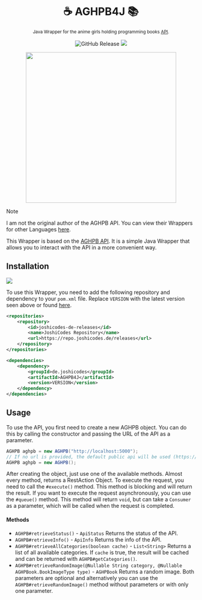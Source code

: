 <div align="center">

# ☕ AGHPB4J 📚
<sub>Java Wrapper for the anime girls holding programming books [API](https://api.devgoldy.xyz/aghpb/v1/docs).

![GitHub Release](https://img.shields.io/github/v/release/JoshiCodes/AGHPB4J?include_prereleases&sort=date&display_name=release)
<img src="https://repo.joshicodes.de/api/badge/latest/releases/de/joshicodes/AGHPB4J?prefix=v">


</div>

<div align="center">
    <img src="https://raw.githubusercontent.com/cat-milk/Anime-Girls-Holding-Programming-Books/master/Java/Natsukawa_Masuzu_Java_Programming.png" width="400px">
</div>

> [!Note]
> 
> I am not the original author of the AGHPB API. You can view their Wrappers for other Languages [here](https://github.com/THEGOLDENPRO/aghpb_api#-api-wrappers).

This Wrapper is based on the [AGHPB API](https://github.com/THEGOLDENPRO/aghpb_api/). It is a simple Java Wrapper that allows you to interact with the API in a more convenient way.

## Installation
<img src="https://repo.joshicodes.de/api/badge/latest/releases/de/joshicodes/AGHPB4J?prefix=v&name=Current Version">

To use this Wrapper, you need to add the following repository and dependency to your `pom.xml` file.
Replace `VERSION` with the latest version seen above or found [here](https://github.com/JoshiCodes/AGHPB4J/releases).

```xml
<repositories>
    <repository>
        <id>joshicodes-de-releases</id>
        <name>JoshiCodes Repository</name>
        <url>https://repo.joshicodes.de/releases</url>
    </repository>
</repositories>
```

```xml
<dependencies>
    <dependency>
        <groupId>de.joshicodes</groupId>
        <artifactId>AGHPB4J</artifactId>
        <version>VERSION</version>
    </dependency>
</dependencies>
```

## Usage
To use the API, you first need to create a new AGHPB object. You can do this by calling the constructor and passing the URL of the API as a parameter. 

```java
AGHPB aghpb = new AGHPB("http://localhost:5000");
// If no url is provided, the default public api will be used (https://api.devgoldy.xyz/aghpb/v1/)
AGHPB aghpb = new AGHPB();
```

After creating the object, just use one of the available methods.
Almost every method, returns a RestAction Object. To execute the request, you need to call the `#execute()` method.
This method is blocking and will return the result. 
If you want to execute the request asynchronously, you can use the `#queue()` method.
This method will return `void`, but can take a `Consumer` as a parameter, which will be called when the request is completed.


#### Methods
- `AGHPB#retrieveStatus()` - `ApiStatus`
    Returns the status of the API.
- `AGHPB#retrieveInfo()` - `ApiInfo`
    Returns the info of the API.
- `AGHPB#retrieveAllCategories(boolean cache)` - `List<String>`
    Returns a list of all available categories.
    If `cache` is true, the result will be cached and can be returned with `AGHPB#getCategories()`.
- `AGHPB#retrieveRandomImage(@Nullable String category, @Nullable AGHPBook.BookImageType type)` - `AGHPBook`
    Returns a random image. Both parameters are optional and alternatively you can use the `AGHPB#retrieveRandomImage()` method without parameters or with only one parameter.